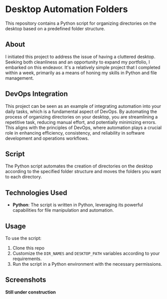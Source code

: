 # Desktop Automation Folders

This repository contains a Python script for organizing directories on the desktop based on a predefined folder structure.

## About

I initiated this project to address the issue of having a cluttered desktop. Seeking both cleanliness and an opportunity to expand my portfolio, I embarked on this endeavor. It's a relatively simple project that I completed within a week, primarily as a means of honing my skills in Python and file management.

## DevOps Integration

This project can be seen as an example of integrating automation into your daily tasks, which is a fundamental aspect of DevOps. By automating the process of organizing directories on your desktop, you are streamlining a repetitive task, reducing manual effort, and potentially minimizing errors. This aligns with the principles of DevOps, where automation plays a crucial role in enhancing efficiency, consistency, and reliability in software development and operations workflows.

## Script

The Python script automates the creation of directories on the desktop according to the specified folder structure and moves the folders you want to each directory.

## Technologies Used

- **Python**: The script is written in Python, leveraging its powerful capabilities for file manipulation and automation.

## Usage

To use the script:

1. Clone this repo
2. Customize the `DIR_NAMES` and `DESKTOP_PATH` variables according to your requirements.
3. Run the script in a Python environment with the necessary permissions.

## Screenshots

**Still under construction**